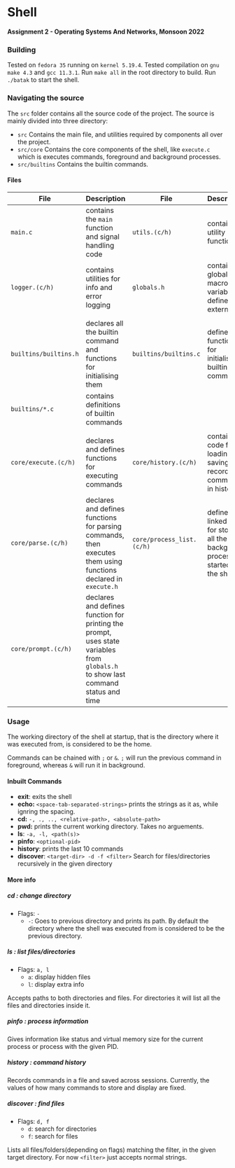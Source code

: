# Shell

**Assignment 2 - Operating Systems And Networks, Monsoon 2022**

### Building

Tested on `fedora 35` running on `kernel 5.19.4`. Tested compilation on `gnu make 4.3` and `gcc 11.3.1`. Run `make all` in the root directory to build. Run `./batak` to start the shell.

### Navigating the source

The `src` folder contains all the source code of the project. The source is mainly divided into three directory:

- `src` Contains the main file, and utilities required by components all over the project.
- `src/core` Contains the core components of the shell, like `execute.c` which is executes commands, foreground and background processes.
- `src/builtins` Contains the builtin commands.

#### Files

| File | Description    | File    | Description    |
|---------------- | --------------- | --------------- | --------------- |
| `main.c`    | contains the `main` function and signal handling code    | `utils.(c/h)`    | contains utility functions    |
| `logger.(c/h)`    | contains utilities for info and error logging   | `globals.h`   | contains global macros and variables, defined by extern   |
| | | | |
| `builtins/builtins.h`    | declares all the builtin command and functions for initialising them    | `builtins/builtins.c`    | defines functions for initialising builtin commands    |
| `builtins/*.c`    | contains definitions of builtin commands    |     |     |
| | | | |
| `core/execute.(c/h)`    | declares and defines functions for executing commands    |  `core/history.(c/h)`   |  contains code for loading, saving and recording commands in history   |
| `core/parse.(c/h)`    | declares and defines functions for parsing commands, then executes them using functions declared in `execute.h`    |  `core/process_list.(c/h)`   |  defines a linked list for storing all the background processes started by the shell   |
| `core/prompt.(c/h)` | declares and defines function for printing the prompt, uses state variables from `globals.h` to show last command status and time |  | |


### Usage

The working directory of the shell at startup, that is the directory where it was executed from, is considered to be the home.

Commands can be chained with `;` or `&`. `;` will run the previous command in foreground, whereas `&` will run it in background.

#### Inbuilt Commands

- **exit**: exits the shell
- **echo:** `<space-tab-separated-strings>` prints the strings as it as, while ignring the spacing.
- **cd:** `-, ., .., <relative-path>, <absolute-path>`
- **pwd:** prints the current working directory. Takes no arguements.
- **ls**: `-a, -l, <path(s)>`
- **pinfo**: `<optional-pid>`
- **history**: prints the last 10 commands
- **discover**: `<target-dir> -d -f <filter>` Search for files/directories recursively in the given directory

#### More info

##### cd : change directory

- Flags: `-`
    - `-`: Goes to previous directory and prints its path. By default the directory where the shell was executed from is considered to be the previous directory.

##### ls : list files/directories

- Flags: `a, l`
    - `a`: display hidden files
    - `l`: display extra info

Accepts paths to both directories and files. For directories it will list all the files and directories inside it.

##### pinfo : process information

Gives information like status and virtual memory size for the current process or process with the given PID.

##### history : command history

Records commands in a file and saved across sessions. Currently, the values of how many commands to store and display are fixed.

##### discover : find files

- Flags: `d, f`
    - `d`: search for directories
    - `f`: search for files

Lists all files/folders(depending on flags) matching the filter, in the given target directory. For now `<filter>` just accepts normal strings.
